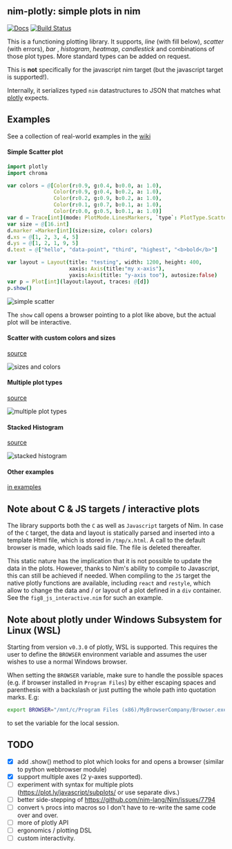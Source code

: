 ## nim-plotly: simple plots in nim

[![Docs](https://img.shields.io/badge/docs-latest-blue.svg)](http://brentp.github.io/nim-plotly/plotly.html)
[![Build Status](https://travis-ci.com/brentp/nim-plotly.svg?branch=master)](https://travis-ci.com/brentp/nim-plotly)

This is a functioning plotting library. It supports, *line* (with fill below), *scatter* (with errors), *bar*
, *histogram*, *heatmap*, *candlestick* and combinations of those plot types. More standard types can be added on request.


This is **not** specifically for the javascript nim target (but the
javascript target is supported!).

Internally, it serializes typed `nim` datastructures to JSON that matches what [plotly](https://plot.ly/javascript/) expects.

## Examples

See a collection of real-world examples in the [wiki](https://github.com/brentp/nim-plotly/wiki/Examples)

#### Simple Scatter plot

```Nim
import plotly
import chroma

var colors = @[Color(r:0.9, g:0.4, b:0.0, a: 1.0),
               Color(r:0.9, g:0.4, b:0.2, a: 1.0),
               Color(r:0.2, g:0.9, b:0.2, a: 1.0),
               Color(r:0.1, g:0.7, b:0.1, a: 1.0),
               Color(r:0.0, g:0.5, b:0.1, a: 1.0)]
var d = Trace[int](mode: PlotMode.LinesMarkers, `type`: PlotType.Scatter)
var size = @[16.int]
d.marker =Marker[int](size:size, color: colors)
d.xs = @[1, 2, 3, 4, 5]
d.ys = @[1, 2, 1, 9, 5]
d.text = @["hello", "data-point", "third", "highest", "<b>bold</b>"]

var layout = Layout(title: "testing", width: 1200, height: 400,
                    xaxis: Axis(title:"my x-axis"),
                    yaxis:Axis(title: "y-axis too"), autosize:false)
var p = Plot[int](layout:layout, traces: @[d])
p.show()
```

![simple scatter](https://user-images.githubusercontent.com/1739/39875828-e65293a8-542e-11e8-9b18-12130b8694c3.png)

The `show` call opens a browser pointing to a plot like above, but the actual plot will
be interactive.

#### Scatter with custom colors and sizes

[source](https://github.com/brentp/nim-plotly/blob/master/examples/fig2_scatter_colors_sizes.nim)

![sizes and colors](https://user-images.githubusercontent.com/1739/39875826-e641acaa-542e-11e8-9c05-c936c112f36c.png)

#### Multiple plot types

[source](https://github.com/brentp/nim-plotly/blob/master/examples/fig3_multiple_plot_types.nim)

![multiple plot types](https://user-images.githubusercontent.com/1739/39875825-e62d5c0a-542e-11e8-83be-cdbfa18cfec9.png)

#### Stacked Histogram

[source](https://github.com/brentp/nim-plotly/blob/master/examples/fig7_stacked_histogram.nim)

![stacked histogram](https://user-images.githubusercontent.com/1739/40438473-66ce8a6e-5e75-11e8-8f27-79cef2752e52.png)

#### Other examples 

[in examples](https://github.com/brentp/nim-plotly/blob/master/examples/)


## Note about C & JS targets / interactive plots

The library supports both the `C` as well as `Javascript` targets of
Nim. In case of the `C` target, the data and layout is statically
parsed and inserted into a template Html file, which is stored in
`/tmp/x.html`. A call to the default browser is made, which loads said
file. The file is deleted thereafter. 

This static nature has the implication that it is not possible to
update the data in the plots. However, thanks to Nim's ability to
compile to Javascript, this can still be achieved if needed. When
compiling to the `JS` target the native plotly functions are
available, including `react` and `restyle`, which allow to change the
data and / or layout of a plot defined in a `div` container. See the
`fig8_js_interactive.nim` for such an example.

## Note about plotly under Windows Subsystem for Linux (WSL)

Starting from version `v0.3.0` of plotly, WSL is supported. This
requires the user to define the `BROWSER` environment variable and
assumes the user wishes to use a normal Windows browser.

When setting the `BROWSER` variable, make sure to handle the possible
spaces (e.g. if browser installed in `Program Files`) by either
escaping spaces and parenthesis with a backslash or just putting the
whole path into quotation marks. E.g:

```sh
export BROWSER="/mnt/c/Program Files (x86)/MyBrowserCompany/Browser.exe"
```

to set the variable for the local session.


## TODO

+ [X] add .show() method to plot which looks for and opens a browser (similar to python webbrowser module)
+ [X] support multiple axes (2 y-axes supported).
+ [ ] experiment with syntax for multiple plots (https://plot.ly/javascript/subplots/ or use separate divs.)
+ [ ] better side-stepping of https://github.com/nim-lang/Nim/issues/7794
+ [ ] convert `%` procs into macros so I don't have to re-write the same code over and over.
+ [ ] more of plotly API
+ [ ] ergonomics / plotting DSL
+ [ ] custom interactivity.
